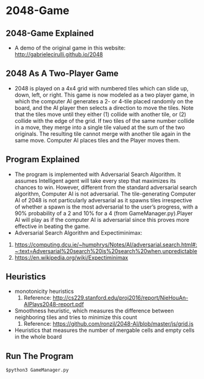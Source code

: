 # 2048-Game

## 2048-Game Explained
* A demo of the original game in this website: http://gabrielecirulli.github.io/2048

## 2048 As A Two-Player Game
* 2048 is played on a 4x4 grid with numbered tiles which can slide up, down, left, or right. This game is now modeled as a two player game, in which the computer AI generates a 2- or 4-tile placed randomly on the board, and the AI player then selects a direction to move the tiles. Note that the tiles move until they either (1) collide with another tile, or (2) collide with the edge of the grid. If two tiles of the same number collide in a move, they merge into a single tile valued at the sum of the two originals. The resulting tile cannot merge with another tile again in the same move. Computer AI places tiles and the Player moves them.

## Program Explained
* The program is implemented with Adversarial Search Algorithm. It assumes Intelligent agent will take every step that maximizes its chances to win. However, different from the standard adversarial search algorithm, Computer AI is not adversarial. The tile-generating Computer AI of 2048 is not particularly adversarial as it spawns tiles irrespective of whether a spawn is the most adversarial to the user’s progress, with a 90% probability of a 2 and 10% for a 4 (from GameManager.py).Player AI will play as if the computer AI is adversarial since this proves more effective in beating the game.
* Adversarial Search Algorithm and Expectiminimax:
1. https://computing.dcu.ie/~humphrys/Notes/AI/adversarial.search.html#:~:text=Adversarial%20search%20is%20search%20when,unpredictable
2. https://en.wikipedia.org/wiki/Expectiminimax

## Heuristics
* monotonicity heuristics
  1. Reference: http://cs229.stanford.edu/proj2016/report/NieHouAn-AIPlays2048-report.pdf
* Smoothness heuristic, which measures the difference between neighboring tiles and tries to minimize this count
  1. Reference: https://github.com/ronzil/2048-AI/blob/master/js/grid.js
* Heuristics that measures the number of mergable cells and empty cells in the whole board

## Run The Program
```
$python3 GameManager.py
```
